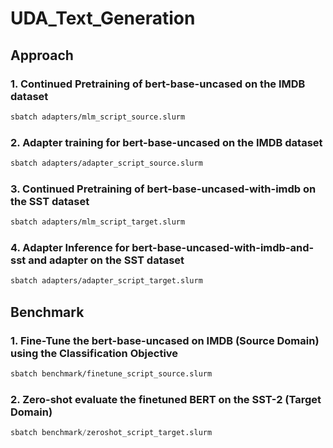 # UDA_Text_Generation

## Approach

### 1. Continued Pretraining of bert-base-uncased on the IMDB dataset

```bash
sbatch adapters/mlm_script_source.slurm
```

### 2. Adapter training for bert-base-uncased on the IMDB dataset

```bash
sbatch adapters/adapter_script_source.slurm
```

### 3. Continued Pretraining of bert-base-uncased-with-imdb on the SST dataset

```bash
sbatch adapters/mlm_script_target.slurm
```

### 4. Adapter Inference for bert-base-uncased-with-imdb-and-sst and adapter on the SST dataset

```bash
sbatch adapters/adapter_script_target.slurm
```

## Benchmark

### 1. Fine-Tune the bert-base-uncased on IMDB (Source Domain) using the Classification Objective

```bash
sbatch benchmark/finetune_script_source.slurm
```

### 2. Zero-shot evaluate the finetuned BERT on the SST-2 (Target Domain)
```python
sbatch benchmark/zeroshot_script_target.slurm
``` 

<!-- ## Result

### 1. Adapter Result (SST-2)

```shell
***** eval metrics *****
  eval_accuracy           =     0.8716
  eval_loss               =     0.3568
  eval_runtime            = 0:00:18.69
  eval_samples_per_second =     46.645
  eval_steps_per_second   =      5.831
  perplexity              =     1.4288
```

### 2. Benchmark Result (SST-2)

```shell
***** eval metrics *****
  eval_accuracy           =     0.8784
  eval_loss               =     0.6598
  eval_runtime            = 0:00:11.51
  eval_samples_per_second =     75.722
  eval_steps_per_second   =      9.465
  perplexity              =     1.9345
``` -->

<!-- ### 1. Fine-Tune the bert-base-uncased(-with-imdb) on IMDB (Source Domain) using the Classification Objective
```bash
sbatch source_fine_tune.slurm
```

### 2. Fine-Tune the bert-base-uncased(-with-imdb)-with-classification-on-imdb on SST (Target Domain) using the MLM Objective

```python
python run_mlm_target.py --model_name_or_path /scratch/yk2516/UDA_Text_Generation/source_finetune_vanilla --dataset_name sst --dataset_config_name default --do_train --do_eval --output_dir /scratch/yk2516/UDA_Text_Generation/source_finetune_vanilla_then_mlm_output --cache_dir /scratch/yk2516/cache
```


```python
python run_mlm_target.py --model_name_or_path /scratch/yk2516/UDA_Text_Generation/source_finetune_after_imdb_mlm --dataset_name sst --dataset_config_name default --do_train --do_eval --output_dir /scratch/yk2516/UDA_Text_Generation/source_finetune_after_imdb_mlm_then_mlm_output --cache_dir /scratch/yk2516/cache
```

### 3. Evaluate the final model on the SST (Target Domain) using the Classification Objective
```python
python run_sst_evaluate.py
``` -->


